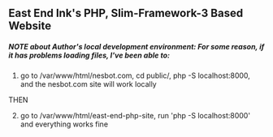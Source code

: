 ## East End Ink's PHP, Slim-Framework-3 Based Website



##### NOTE about Author's local development environment: For some reason, if it has problems loading files, I've been able to:

1. go to /var/www/html/nesbot.com, cd public/, php -S localhost:8000, and the nesbot.com site will work locally

THEN

2. go to /var/www/html/east-end-php-site, run 'php -S localhost:8000' and everything works fine